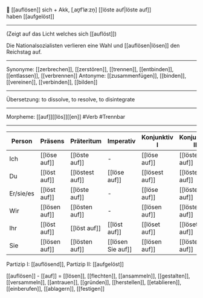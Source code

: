 🔀 [[auflösen]] sich + Akk, [ˌaʊ̯fˈløːzn̩]
[[löste auf|löste auf]]  
haben [[aufgelöst]]

---

(Zeigt auf das Licht welches sich [[auflöst]])

Die Nationalsozialisten verlieren eine Wahl und [[auflösen|lösen]] den Reichstag auf.

---

Synonyme: [[zerbrechen]], [[zerstören]], [[trennen]], [[entbinden]], [[entlassen]], [[verbrennen]]
Antonyme: [[zusammenfügen]], [[binden]], [[vereinen]], [[verbinden]], [[bilden]]

---

Übersetzung: to dissolve, to resolve, to disintegrate

---

Morpheme: [[auf]][[lös]][[en]]
#Verb #Trennbar

---

| Person    | Präsens       | Präteritum      | Imperativ         | Konjunktiv I   | Konjunktiv II   |
| --------- | ------------- | --------------- | ----------------- | -------------- | --------------- |
| Ich       | [[löse auf]]  | [[löste auf]]   | -                 | [[löse auf]]   | [[löste auf]]   |
| Du        | [[löst auf]]  | [[löstest auf]] | [[löse auf]]      | [[lösest auf]] | [[löstest auf]] |
| Er/sie/es | [[löst auf]]  | [[löste auf]]   | -                 | [[löse auf]]   | [[löste auf]]   |
| Wir       | [[lösen auf]] | [[lösten auf]]  | -                 | [[lösen auf]]  | [[lösten auf]]  |
| Ihr       | [[löst auf]]  | [[löst auf]]    | [[löst auf]]      | [[löset auf]]  | [[löset auf]]   |
| Sie       | [[lösen auf]] | [[lösten auf]]  | [[lösen Sie auf]] | [[lösen auf]]  | [[lösten auf]]  |

Partizip I: [[auflösend]], Partizip II: [[aufgelöst]]

[[auflösen]] - [[auf]] = [[lösen]], [[flechten]], [[ansammeln]], [[gestalten]], [[versammeln]], [[antrauen]], [[gründen]], [[herstellen]], [[etablieren]], [[einberufen]], [[ablagern]], [[festigen]]

